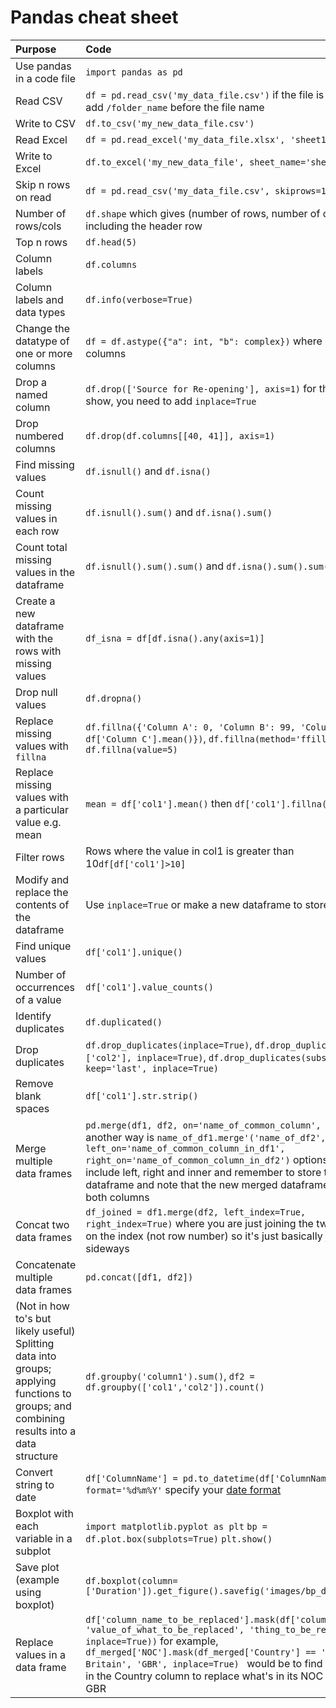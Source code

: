 # Pandas cheat sheet

| Purpose | Code |
| :----- | :----- |
| Use pandas in a code file | `import pandas as pd` |
| Read CSV | `df = pd.read_csv('my_data_file.csv')` if the file is in a folder, add `/folder_name` before the file name |
| Write to CSV | `df.to_csv('my_new_data_file.csv')` |
| Read Excel | `df = pd.read_excel('my_data_file.xlsx', 'sheet1')`  |
| Write to Excel | `df.to_excel('my_new_data_file', sheet_name='sheet1')` |
| Skip n rows on read | `df = pd.read_csv('my_data_file.csv', skiprows=1)` | 
| Number of rows/cols | `df.shape` which gives (number of rows, number of columns) including the header row|
| Top n rows | `df.head(5)` |
| Column labels | `df.columns` |
| Column labels and data types| `df.info(verbose=True)` |
| Change the datatype of one or more columns| `df = df.astype({"a": int, "b": complex})` where a and b are columns|
| Drop a named column | `df.drop(['Source for Re-opening'], axis=1)` for the edits to show, you need to add  `inplace=True`|
| Drop numbered columns | `df.drop(df.columns[[40, 41]], axis=1)` |
| Find missing values | `df.isnull()` and `df.isna()` |
| Count missing values in each row | `df.isnull().sum()` and `df.isna().sum()`|
| Count total missing values in the dataframe | `df.isnull().sum().sum()` and `df.isna().sum().sum()` |
| Create a new dataframe with the rows with missing values | `df_isna = df[df.isna().any(axis=1)]` |
| Drop null values | `df.dropna()` |
| Replace missing values with `fillna` | `df.fillna({'Column A': 0, 'Column B': 99, 'Column C': df['Column C'].mean()})`, `df.fillna(method='ffill', axis=1)`, `df.fillna(value=5)`  |
| Replace missing values with a particular value e.g. mean | `mean = df['col1'].mean()` then `df['col1'].fillna(mean)` |
| Filter rows | Rows where the value in col1 is greater than 10`df[df['col1']>10]` |
| Modify and replace the contents of the dataframe | Use `inplace=True` or make a new dataframe to store it  |
| Find unique values | `df['col1'].unique()` |
| Number of occurrences of a value | `df['col1'].value_counts()` |
| Identify duplicates | `df.duplicated()` |
| Drop duplicates | `df.drop_duplicates(inplace=True)`, `df.drop_duplicates(subset=['col2'], inplace=True)`, `df.drop_duplicates(subset=['col2'], keep='last', inplace=True)` |
| Remove blank spaces | `df['col1'].str.strip()` |
| Merge multiple data frames | `pd.merge(df1, df2, on='name_of_common_column', how='outer'`, another way is `name_of_df1.merge'('name_of_df2', how='left', left_on='name_of_common_column_in_df1', right_on='name_of_common_column_in_df2')` options for `how=` include left, right and inner and remember to store this in a new dataframe and note that the new merged dataframe would have both columns|
| Concat two data frames | `df_joined = df1.merge(df2, left_index=True, right_index=True)` where you are just joining the two dataframes on the index (not row number) so it's just basically joining them sideways|
| Concatenate multiple data frames | `pd.concat([df1, df2])` |
| (Not in how to's but likely useful) Splitting data into groups; applying functions to groups; and combining results into a data structure | `df.groupby('column1').sum()`, `df2 = df.groupby(['col1','col2']).count()` |
| Convert string to date | `df['ColumnName'] = pd.to_datetime(df['ColumnName'], format='%d%m%Y'` specify your [date format](https://docs.python.org/3/library/datetime.html#strftime-and-strptime-format-codes) |
| Boxplot with each variable in a subplot | `import matplotlib.pyplot as plt` `bp = df.plot.box(subplots=True)` `plt.show()` |
| Save plot (example using boxplot) | `df.boxplot(column=['Duration']).get_figure().savefig('images/bp_duration.png')` |
| Replace values in a data frame | `df['column_name_to_be_replaced'].mask(df['column_name'] == 'value_of_what_to_be_replaced', 'thing_to_be_replaced', inplace=True))` for example, `df_merged['NOC'].mask(df_merged['Country'] == 'Great Britain', 'GBR', inplace=True) `  would be to find Great Britain in the Country column to replace what's in its NOC column with GBR|
